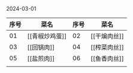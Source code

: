 2024-03-01

| 序号  | 菜名        | 序号  | 菜名       |
| --- | --------- | --- | -------- |
| 01  | [[青椒炒鸡蛋]] | 02  | [[干煸肉丝]] |
| 03  | [[回锅肉]]   | 04  | [[榨菜肉丝]] |
| 05  | [[盐煎肉]]   | 06  | [[鱼香肉丝]] |
|     |           |     |          |
